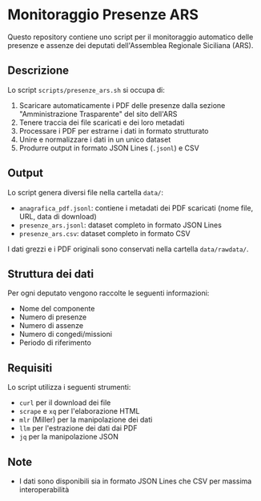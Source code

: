 # Monitoraggio Presenze ARS

Questo repository contiene uno script per il monitoraggio automatico delle presenze e assenze dei deputati dell'Assemblea Regionale Siciliana (ARS).

## Descrizione

Lo script `scripts/presenze_ars.sh` si occupa di:

1. Scaricare automaticamente i PDF delle presenze dalla sezione "Amministrazione Trasparente" del sito dell'ARS
2. Tenere traccia dei file scaricati e dei loro metadati
3. Processare i PDF per estrarne i dati in formato strutturato
4. Unire e normalizzare i dati in un unico dataset
5. Produrre output in formato JSON Lines (`.jsonl`) e CSV

## Output

Lo script genera diversi file nella cartella `data/`:

- `anagrafica_pdf.jsonl`: contiene i metadati dei PDF scaricati (nome file, URL, data di download)
- `presenze_ars.jsonl`: dataset completo in formato JSON Lines
- `presenze_ars.csv`: dataset completo in formato CSV

I dati grezzi e i PDF originali sono conservati nella cartella `data/rawdata/`.

## Struttura dei dati

Per ogni deputato vengono raccolte le seguenti informazioni:

- Nome del componente
- Numero di presenze
- Numero di assenze
- Numero di congedi/missioni
- Periodo di riferimento

## Requisiti

Lo script utilizza i seguenti strumenti:

- `curl` per il download dei file
- `scrape` e `xq` per l'elaborazione HTML
- `mlr` (Miller) per la manipolazione dei dati
- `llm` per l'estrazione dei dati dai PDF
- `jq` per la manipolazione JSON

## Note

- I dati sono disponibili sia in formato JSON Lines che CSV per massima interoperabilità
